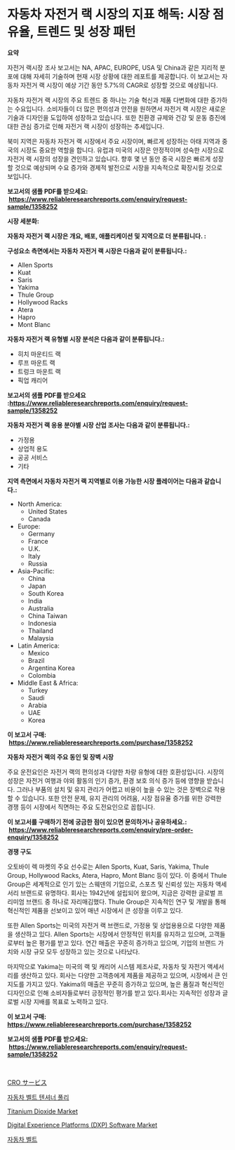 <p><h1>자동차 자전거 랙 시장의 지표 해독: 시장 점유율, 트렌드 및 성장 패턴</h1></p><p><strong>요약</strong></p>
<p><p>자전거 랙시장 조사 보고서는 NA, APAC, EUROPE, USA 및 China과 같은 지리적 분포에 대해 자세히 기술하며 현재 시장 상황에 대한 레포트를 제공합니다. 이 보고서는 자동차 자전거 랙 시장이 예상 기간 동안 5.7%의 CAGR로 성장할 것으로 예상됩니다.</p><p>자동차 자전거 랙 시장의 주요 트렌드 중 하나는 기술 혁신과 제품 다변화에 대한 증가하는 수요입니다. 소비자들이 더 많은 편의성과 안전을 원하면서 자전거 랙 시장은 새로운 기술과 디자인을 도입하여 성장하고 있습니다. 또한 친환경 규제와 건강 및 운동 증진에 대한 관심 증가로 인해 자전거 랙 시장이 성장하는 추세입니다.</p><p>북미 지역은 자동차 자전거 랙 시장에서 주요 시장이며, 빠르게 성장하는 아태 지역과 중국의 시장도 중요한 역할을 합니다. 유럽과 미국의 시장은 안정적이며 성숙한 시장으로 자전거 랙 시장의 성장을 견인하고 있습니다. 향후 몇 년 동안 중국 시장은 빠르게 성장할 것으로 예상되며 수요 증가와 경제적 발전으로 시장을 지속적으로 확장시킬 것으로 보입니다.</p></p>
<p><strong>보고서의 샘플 PDF를 받으세요: &nbsp;<a href="https://www.reliableresearchreports.com/enquiry/request-sample/1358252">https://www.reliableresearchreports.com/enquiry/request-sample/1358252</a></strong></p>
<p><strong>시장 세분화:</strong></p>
<p><strong> 자동차 자전거 랙 시장은 개요, 배포, 애플리케이션 및 지역으로 더 분류됩니다. :</strong></p>
<p><strong>구성요소 측면에서는 자동차 자전거 랙 시장은 다음과 같이 분류됩니다.:</strong></p>
<p><ul><li>Allen Sports</li><li>Kuat</li><li>Saris</li><li>Yakima</li><li>Thule Group</li><li>Hollywood Racks</li><li>Atera</li><li>Hapro</li><li>Mont Blanc</li></ul></p>
<p><strong> 자동차 자전거 랙 유형별 시장 분석은 다음과 같이 분류됩니다.:</strong></p>
<p><ul><li>히치 마운티드 랙</li><li>루프 마운트 랙</li><li>트렁크 마운트 랙</li><li>픽업 캐리어</li></ul></p>
<p><strong>보고서의 샘플 PDF를 받으세요 :<a href="https://www.reliableresearchreports.com/enquiry/request-sample/1358252">https://www.reliableresearchreports.com/enquiry/request-sample/1358252</a></strong></p>
<p><strong> 자동차 자전거 랙 응용 분야별 시장 산업 조사는 다음과 같이 분류됩니다.:</strong></p>
<p><ul><li>가정용</li><li>상업적 용도</li><li>공공 서비스</li><li>기타</li></ul></p>
<p><strong>지역 측면에서 자동차 자전거 랙 지역별로 이용 가능한 시장 플레이어는 다음과 같습니다.:</strong></p>
<p><ul>
    <li>
        North America:
        <ul>
            <li>United States</li>
            <li>Canada</li>
        </ul>
    </li>
    <li>
        Europe:
        <ul>
            <li>Germany</li>
            <li>France</li>
            <li>U.K.</li>
            <li>Italy</li>
            <li>Russia</li>
        </ul>
    </li>
    <li>
        Asia-Pacific:
        <ul>
            <li>China</li>
            <li>Japan</li>
            <li>South Korea</li>
            <li>India</li>
            <li>Australia</li>
            <li>China Taiwan</li>
            <li>Indonesia</li>
            <li>Thailand</li>
            <li>Malaysia</li>
        </ul>
    </li>
    <li>
        Latin America:
        <ul>
            <li>Mexico</li>
            <li>Brazil</li>
            <li>Argentina Korea</li>
            <li>Colombia</li>
        </ul>
    </li>
    <li>
        Middle East & Africa:
        <ul>
            <li>Turkey</li>
            <li>Saudi</li>
            <li>Arabia</li>
            <li>UAE</li>
            <li>Korea</li>
        </ul>
    </li>
    </ul></p>
<p><strong>이 보고서 구매: &nbsp;<a href="https://www.reliableresearchreports.com/purchase/1358252">https://www.reliableresearchreports.com/purchase/1358252</a></strong></p>
<p><strong>자동차 자전거 랙의 주요 동인 및 장벽 시장</strong></p>
<p><p>주요 운전요인은 자전거 랙의 편의성과 다양한 차량 유형에 대한 호환성입니다. 시장의 성장은 자전거 여행과 야외 활동의 인기 증가, 환경 보호 의식 증가 등에 영향을 받습니다. 그러나 부품의 설치 및 유지 관리가 어렵고 비용이 높을 수 있는 것은 장벽으로 작용할 수 있습니다. 또한 안전 문제, 유지 관리의 어려움, 시장 점유율 증가를 위한 강력한 경쟁 등이 시장에서 직면하는 주요 도전요인으로 꼽힙니다.</p></p>
<p><strong>이 보고서를 구매하기 전에 궁금한 점이 있으면 문의하거나 공유하세요.: &nbsp;<a href="https://www.reliableresearchreports.com/enquiry/pre-order-enquiry/1358252">https://www.reliableresearchreports.com/enquiry/pre-order-enquiry/1358252</a></strong></p>
<p><strong>경쟁 구도</strong></p>
<p><p>오토바이 렉 마켓의 주요 선수로는 Allen Sports, Kuat, Saris, Yakima, Thule Group, Hollywood Racks, Atera, Hapro, Mont Blanc 등이 있다. 이 중에서 Thule Group은 세계적으로 인기 있는 스웨덴의 기업으로, 스포츠 및 신뢰성 있는 자동차 액세서리 브랜드로 유명하다. 회사는 1942년에 설립되어 왔으며, 지금은 강력한 글로벌 프리미엄 브랜드 중 하나로 자리매김했다. Thule Group은 지속적인 연구 및 개발을 통해 혁신적인 제품을 선보이고 있어 매년 시장에서 큰 성장을 이루고 있다.</p><p>또한 Allen Sports는 미국의 자전거 랙 브랜드로, 가정용 및 상업용용으로 다양한 제품을 생산하고 있다. Allen Sports는 시장에서 안정적인 위치를 유지하고 있으며, 고객들로부터 높은 평가를 받고 있다. 연간 매출은 꾸준히 증가하고 있으며, 기업의 브랜드 가치와 시장 규모 모두 성장하고 있는 것으로 나타났다.</p><p>마지막으로 Yakima는 미국의 랙 및 캐리어 시스템 제조사로, 자동차 및 자전거 액세서리를 생산하고 있다. 회사는 다양한 고객층에게 제품을 제공하고 있으며, 시장에서 큰 인지도를 가지고 있다. Yakima의 매출은 꾸준히 증가하고 있으며, 높은 품질과 혁신적인 디자인으로 인해 소비자들로부터 긍정적인 평가를 받고 있다.회사는 지속적인 성장과 글로벌 시장 지배를 목표로 노력하고 있다.</p></p>
<p><strong>이 보고서 구매: &nbsp; <a href="https://www.reliableresearchreports.com/purchase/1358252">https://www.reliableresearchreports.com/purchase/1358252</a></strong></p>
<p><strong>보고서의 샘플 PDF를 받으세요: &nbsp;<a href="https://www.reliableresearchreports.com/enquiry/request-sample/1358252">https://www.reliableresearchreports.com/enquiry/request-sample/1358252</a></strong><strong></strong></p>
<p>&nbsp;</p>
<p><p><a href="https://github.com/mreklxf44233/Market-Research-Report-List-1/blob/main/7359957193320.md">CRO サービス</a></p><p><a href="https://github.com/vsr06p4p49/Market-Research-Report-List-1/blob/main/3681468193105.md">자동차 벨트 텐셔너 풀리</a></p><p><a href="https://github.com/CliffMedina6/Market-Research-Report-List-3/blob/main/titanium-dioxide-market.md">Titanium Dioxide Market</a></p><p><a href="https://issuu.com/reportprime-2/docs/digital-experience-platforms-dxp-software-market-s">Digital Experience Platforms (DXP) Software Market</a></p><p><a href="https://github.com/oajzkywllm460/Market-Research-Report-List-1/blob/main/4206146193104.md">자동차 벨트</a></p></p>